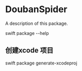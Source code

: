 # DoubanSpider

A description of this package.

swift package --help

## 创建xcode 项目
swift package generate-xcodeproj
